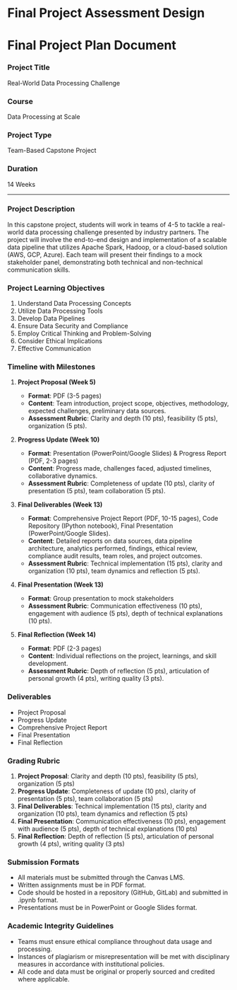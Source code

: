 Final Project Assessment Design
===============================

# Final Project Plan Document

### Project Title
Real-World Data Processing Challenge

### Course
Data Processing at Scale

### Project Type
Team-Based Capstone Project

### Duration
14 Weeks

---

### Project Description
In this capstone project, students will work in teams of 4-5 to tackle a real-world data processing challenge presented by industry partners. The project will involve the end-to-end design and implementation of a scalable data pipeline that utilizes Apache Spark, Hadoop, or a cloud-based solution (AWS, GCP, Azure). Each team will present their findings to a mock stakeholder panel, demonstrating both technical and non-technical communication skills.

### Project Learning Objectives
1. Understand Data Processing Concepts
2. Utilize Data Processing Tools
3. Develop Data Pipelines
4. Ensure Data Security and Compliance
5. Employ Critical Thinking and Problem-Solving
6. Consider Ethical Implications
7. Effective Communication

### Timeline with Milestones

1. **Project Proposal (Week 5)**  
   - **Format**: PDF (3-5 pages)  
   - **Content**: Team introduction, project scope, objectives, methodology, expected challenges, preliminary data sources.  
   - **Assessment Rubric**: Clarity and depth (10 pts), feasibility (5 pts), organization (5 pts).  

2. **Progress Update (Week 10)**  
   - **Format**: Presentation (PowerPoint/Google Slides) & Progress Report (PDF, 2-3 pages)  
   - **Content**: Progress made, challenges faced, adjusted timelines, collaborative dynamics.  
   - **Assessment Rubric**: Completeness of update (10 pts), clarity of presentation (5 pts), team collaboration (5 pts).  

3. **Final Deliverables (Week 13)**  
   - **Format**: Comprehensive Project Report (PDF, 10-15 pages), Code Repository (IPython notebook), Final Presentation (PowerPoint/Google Slides).  
   - **Content**: Detailed reports on data sources, data pipeline architecture, analytics performed, findings, ethical review, compliance audit results, team roles, and project outcomes.  
   - **Assessment Rubric**: Technical implementation (15 pts), clarity and organization (10 pts), team dynamics and reflection (5 pts).  

4. **Final Presentation (Week 13)**  
   - **Format**: Group presentation to mock stakeholders  
   - **Assessment Rubric**: Communication effectiveness (10 pts), engagement with audience (5 pts), depth of technical explanations (10 pts).

5. **Final Reflection (Week 14)**  
   - **Format**: PDF (2-3 pages)  
   - **Content**: Individual reflections on the project, learnings, and skill development.  
   - **Assessment Rubric**: Depth of reflection (5 pts), articulation of personal growth (4 pts), writing quality (3 pts).

### Deliverables
- Project Proposal
- Progress Update
- Comprehensive Project Report
- Final Presentation
- Final Reflection

### Grading Rubric
1. **Project Proposal**: Clarity and depth (10 pts), feasibility (5 pts), organization (5 pts)
2. **Progress Update**: Completeness of update (10 pts), clarity of presentation (5 pts), team collaboration (5 pts)
3. **Final Deliverables**: Technical implementation (15 pts), clarity and organization (10 pts), team dynamics and reflection (5 pts)
4. **Final Presentation**: Communication effectiveness (10 pts), engagement with audience (5 pts), depth of technical explanations (10 pts)
5. **Final Reflection**: Depth of reflection (5 pts), articulation of personal growth (4 pts), writing quality (3 pts)

### Submission Formats
- All materials must be submitted through the Canvas LMS.
- Written assignments must be in PDF format.
- Code should be hosted in a repository (GitHub, GitLab) and submitted in .ipynb format.
- Presentations must be in PowerPoint or Google Slides format.

### Academic Integrity Guidelines
- Teams must ensure ethical compliance throughout data usage and processing. 
- Instances of plagiarism or misrepresentation will be met with disciplinary measures in accordance with institutional policies.
- All code and data must be original or properly sourced and credited where applicable.